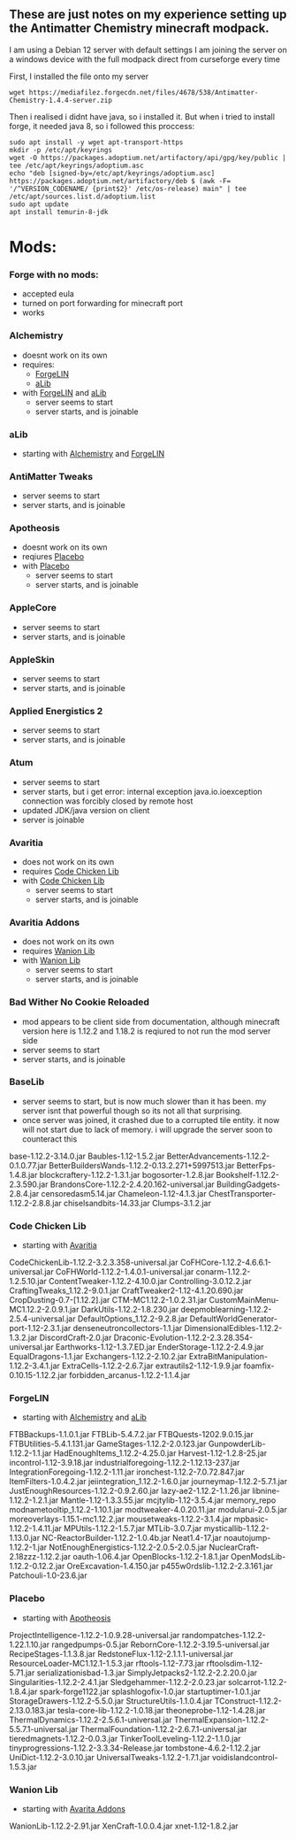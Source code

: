 ## These are just notes on my experience setting up the Antimatter Chemistry minecraft modpack.
I am using a Debian 12 server with default settings
I am joining the server on a windows device with the full modpack direct from curseforge every time

First, I installed the file onto my server

    wget https://mediafilez.forgecdn.net/files/4678/538/Antimatter-Chemistry-1.4.4-server.zip

Then i realised i didnt have java, so i installed it. But when i tried to install forge, it needed java 8, so i followed this proccess:

    sudo apt install -y wget apt-transport-https
    mkdir -p /etc/apt/keyrings
    wget -O https://packages.adoptium.net/artifactory/api/gpg/key/public | tee /etc/apt/keyrings/adoptium.asc
    echo "deb [signed-by=/etc/apt/keyrings/adoptium.asc] https://packages.adoptium.net/artifactory/deb $ (awk -F= '/^VERSION_CODENAME/ {print$2}' /etc/os-release) main" | tee /etc/apt/sources.list.d/adoptium.list
    sudo apt update
    apt install temurin-8-jdk

 # Mods:
 
### Forge with no mods:
 - accepted eula
 - turned on port forwarding for minecraft port 
 - works

### Alchemistry
 - doesnt work on its own
 - requires:
   - [ForgeLIN](#ForgeLIN)
   - [aLib](#aLib)
- with [ForgeLIN](#ForgeLIN) and [aLib](#aLib)
  - server seems to start
  - server starts, and is joinable

### aLib
  - starting with [Alchemistry](#Alchemistry) and [ForgeLIN](#ForgeLIN)

### AntiMatter Tweaks
  - server seems to start
  - server starts, and is joinable

### Apotheosis
  - doesnt work on its own
  - reqiures [Placebo](#Placebo)
  - with [Placebo](#Placebo)
    - server seems to start
    - server starts, and is joinable

### AppleCore
  - server seems to start
  - server starts, and is joinable

### AppleSkin
  - server seems to start
  - server starts, and is joinable

### Applied Energistics 2
  - server seems to start
  - server starts, and is joinable

### Atum
  - server seems to start
  - server starts, but i get error: internal exception java.io.ioexception connection was forcibly closed by remote host
  - updated JDK/java version on client
  - server is joinable

### Avaritia
  - does not work on its own
  - requires [Code Chicken Lib](#Code-Chicken-Lib)
  - with [Code Chicken Lib](#Code-Chicken-Lib)
    - server seems to start
    - server starts, and is joinable

### Avaritia Addons
  - does not work on its own
  - requires [Wanion Lib](#Wanion-Lib)
  - with [Wanion Lib](#Wanion-Lib)
    - server seems to start
    - server starts, and is joinable

### Bad Wither No Cookie Reloaded
  - mod appears to be client side from documentation, although minecraft version here is 1.12.2 and 1.18.2 is reqiured to not run the mod server side
  - server seems to start
  - server starts, and is joinable

### BaseLib
  - server seems to start, but is now much slower than it has been. my server isnt that powerful though so its not all that surprising.
  - once server was joined, it crashed due to a corrupted tile entity. it now will not start due to lack of memory. i will upgrade the server soon to counteract this

base-1.12.2-3.14.0.jar
Baubles-1.12-1.5.2.jar
BetterAdvancements-1.12.2-0.1.0.77.jar
BetterBuildersWands-1.12.2-0.13.2.271+5997513.jar
BetterFps-1.4.8.jar
blockcraftery-1.12.2-1.3.1.jar
bogosorter-1.2.8.jar
Bookshelf-1.12.2-2.3.590.jar
BrandonsCore-1.12.2-2.4.20.162-universal.jar
BuildingGadgets-2.8.4.jar
censoredasm5.14.jar
Chameleon-1.12-4.1.3.jar
ChestTransporter-1.12.2-2.8.8.jar
chiselsandbits-14.33.jar
Clumps-3.1.2.jar

### Code Chicken Lib
  - starting with [Avaritia](#Avaritia)

CodeChickenLib-1.12.2-3.2.3.358-universal.jar
CoFHCore-1.12.2-4.6.6.1-universal.jar
CoFHWorld-1.12.2-1.4.0.1-universal.jar
conarm-1.12.2-1.2.5.10.jar
ContentTweaker-1.12.2-4.10.0.jar
Controlling-3.0.12.2.jar
CraftingTweaks_1.12.2-9.0.1.jar
CraftTweaker2-1.12-4.1.20.690.jar
CropDusting-0.7-[1.12.2].jar
CTM-MC1.12.2-1.0.2.31.jar
CustomMainMenu-MC1.12.2-2.0.9.1.jar
DarkUtils-1.12.2-1.8.230.jar
deepmoblearning-1.12.2-2.5.4-universal.jar
DefaultOptions_1.12.2-9.2.8.jar
DefaultWorldGenerator-port-1.12-2.3.1.jar
denseneutroncollectors-1.1.jar
DimensionalEdibles-1.12.2-1.3.2.jar
DiscordCraft-2.0.jar
Draconic-Evolution-1.12.2-2.3.28.354-universal.jar
Earthworks-1.12-1.3.7.ED.jar
EnderStorage-1.12.2-2.4.9.jar
EqualDragons-1.1.jar
Exchangers-1.12.2-2.10.2.jar
ExtraBitManipulation-1.12.2-3.4.1.jar
ExtraCells-1.12.2-2.6.7.jar
extrautils2-1.12-1.9.9.jar
foamfix-0.10.15-1.12.2.jar
forbidden_arcanus-1.12.2-1.1.4.jar

### ForgeLIN
  - starting with [Alchemistry](#Alchemistry) and [aLib](#aLib)

FTBBackups-1.1.0.1.jar
FTBLib-5.4.7.2.jar
FTBQuests-1202.9.0.15.jar
FTBUtilities-5.4.1.131.jar
GameStages-1.12.2-2.0.123.jar
GunpowderLib-1.12.2-1.1.jar
HadEnoughItems_1.12.2-4.25.0.jar
Harvest-1.12-1.2.8-25.jar
incontrol-1.12-3.9.18.jar
industrialforegoing-1.12.2-1.12.13-237.jar
IntegrationForegoing-1.12.2-1.11.jar
ironchest-1.12.2-7.0.72.847.jar
ItemFilters-1.0.4.2.jar
jeiintegration_1.12.2-1.6.0.jar
journeymap-1.12.2-5.7.1.jar
JustEnoughResources-1.12.2-0.9.2.60.jar
lazy-ae2-1.12.2-1.1.26.jar
libnine-1.12.2-1.2.1.jar
Mantle-1.12-1.3.3.55.jar
mcjtylib-1.12-3.5.4.jar
memory_repo
modnametooltip_1.12.2-1.10.1.jar
modtweaker-4.0.20.11.jar
modularui-2.0.5.jar
moreoverlays-1.15.1-mc1.12.2.jar
mousetweaks-1.12.2-3.1.4.jar
mpbasic-1.12.2-1.4.11.jar
MPUtils-1.12.2-1.5.7.jar
MTLib-3.0.7.jar
mysticallib-1.12.2-1.13.0.jar
NC-ReactorBuilder-1.12.2-1.0.4b.jar
Neat1.4-17.jar
noautojump-1.12.2-1.jar
NotEnoughEnergistics-1.12.2-2.0.5-2.0.5.jar
NuclearCraft-2.18zzz-1.12.2.jar
oauth-1.06.4.jar
OpenBlocks-1.12.2-1.8.1.jar
OpenModsLib-1.12.2-0.12.2.jar
OreExcavation-1.4.150.jar
p455w0rdslib-1.12.2-2.3.161.jar
Patchouli-1.0-23.6.jar

### Placebo
  - starting with [Apotheosis](#Apotheosis)

ProjectIntelligence-1.12.2-1.0.9.28-universal.jar
randompatches-1.12.2-1.22.1.10.jar
rangedpumps-0.5.jar
RebornCore-1.12.2-3.19.5-universal.jar
RecipeStages-1.1.3.8.jar
RedstoneFlux-1.12-2.1.1.1-universal.jar
ResourceLoader-MC1.12.1-1.5.3.jar
rftools-1.12-7.73.jar
rftoolsdim-1.12-5.71.jar
serializationisbad-1.3.jar
SimplyJetpacks2-1.12.2-2.2.20.0.jar
Singularities-1.12.2-2.4.1.jar
Sledgehammer-1.12.2-2.0.23.jar
solcarrot-1.12.2-1.8.4.jar
spark-forge1122.jar
splashlogofix-1.0.jar
startuptimer-1.0.1.jar
StorageDrawers-1.12.2-5.5.0.jar
StructureUtils-1.1.0.4.jar
TConstruct-1.12.2-2.13.0.183.jar
tesla-core-lib-1.12.2-1.0.18.jar
theoneprobe-1.12-1.4.28.jar
ThermalDynamics-1.12.2-2.5.6.1-universal.jar
ThermalExpansion-1.12.2-5.5.7.1-universal.jar
ThermalFoundation-1.12.2-2.6.7.1-universal.jar
tieredmagnets-1.12.2-0.0.3.jar
TinkerToolLeveling-1.12.2-1.1.0.jar
tinyprogressions-1.12.2-3.3.34-Release.jar
tombstone-4.6.2-1.12.2.jar
UniDict-1.12.2-3.0.10.jar
UniversalTweaks-1.12.2-1.7.1.jar
voidislandcontrol-1.5.3.jar

### Wanion Lib
  - starting with [Avarita Addons](#Avarita-Addons)

WanionLib-1.12.2-2.91.jar
XenCraft-1.0.0.4.jar
xnet-1.12-1.8.2.jar
